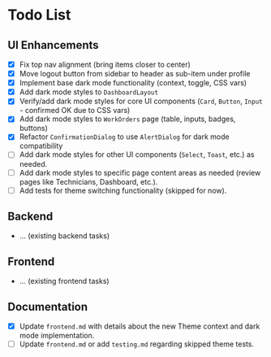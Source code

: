 # Todo List

## UI Enhancements

- [x] Fix top nav alignment (bring items closer to center)
- [x] Move logout button from sidebar to header as sub-item under profile
- [x] Implement base dark mode functionality (context, toggle, CSS vars)
- [x] Add dark mode styles to `DashboardLayout`
- [x] Verify/add dark mode styles for core UI components (`Card`, `Button`, `Input` - confirmed OK due to CSS vars)
- [x] Add dark mode styles to `WorkOrders` page (table, inputs, badges, buttons)
- [x] Refactor `ConfirmationDialog` to use `AlertDialog` for dark mode compatibility
- [ ] Add dark mode styles for other UI components (`Select`, `Toast`, etc.) as needed.
- [ ] Add dark mode styles to specific page content areas as needed (review pages like Technicians, Dashboard, etc.).
- [ ] Add tests for theme switching functionality (skipped for now).

## Backend

- ... (existing backend tasks)

## Frontend

- ... (existing frontend tasks)

## Documentation

- [x] Update `frontend.md` with details about the new Theme context and dark mode implementation.
- [ ] Update `frontend.md` or add `testing.md` regarding skipped theme tests. 